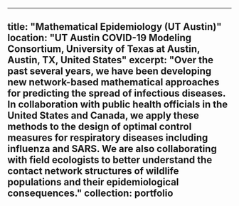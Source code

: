 
---
title: "Mathematical Epidemiology (UT Austin)"
location: "UT Austin COVID-19 Modeling Consortium, University of Texas at Austin, Austin, TX, United States"
excerpt: "Over the past several years, we have been developing new network-based mathematical approaches for predicting the spread of infectious diseases. In collaboration with public health officials in the United States and Canada, we apply these methods to the design of optimal control measures for respiratory diseases including influenza and SARS. We are also collaborating with field ecologists to better understand the contact network structures of wildlife populations and their epidemiological consequences."
collection: portfolio
---
